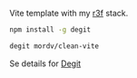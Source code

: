 Vite template with my [r3f](https://github.com/pmndrs/react-three-fiber) stack.

```bash
npm install -g degit

degit mordv/clean-vite
```
Se details for [Degit](https://github.com/Rich-Harris/degit)
